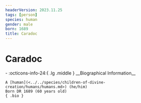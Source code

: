 ```yaml
---
headerVersion: 2023.11.25
tags: [person]
species: human
gender: male
born: 1689
title: Caradoc
---
```

# Caradoc
<div class="grid cards ext-narrow-margin ext-one-column" markdown>
- :octicons-info-24:{ .lg .middle } __Biographical Information__

    A [human](<../../species/children-of-divine-creation/humans/humans.md>) (he/him)  
    Born DR 1689 (60 years old)  
    { .bio }

</div>


